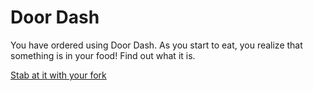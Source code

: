 # Door Dash

You have ordered using Door Dash. As you start to eat, you realize that something is in your food! Find out what it is.

[Stab at it with your fork](../mcdonalds/hospital.md)
